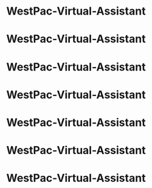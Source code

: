 # WestPac-Virtual-Assistant
# WestPac-Virtual-Assistant
# WestPac-Virtual-Assistant
# WestPac-Virtual-Assistant
# WestPac-Virtual-Assistant
# WestPac-Virtual-Assistant
# WestPac-Virtual-Assistant
